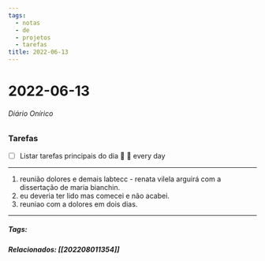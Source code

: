 ```yaml
---
tags:
  - notas
  - de
  - projetos
  - tarefas
title: 2022-06-13  
---
```


# 2022-06-13  

###### Diário Onírico

### Tarefas

- [ ] Listar tarefas principais do dia 🔼 🔁 every day
---

1. reunião dolores e demais labtecc - renata vilela arguirá com a dissertação de maria bianchin.
2. eu deveria ter lido mas comecei e não acabei.
3. reuniao com a dolores em dois dias.

---

##### Tags:

##### Relacionados: [[202208011354]]
